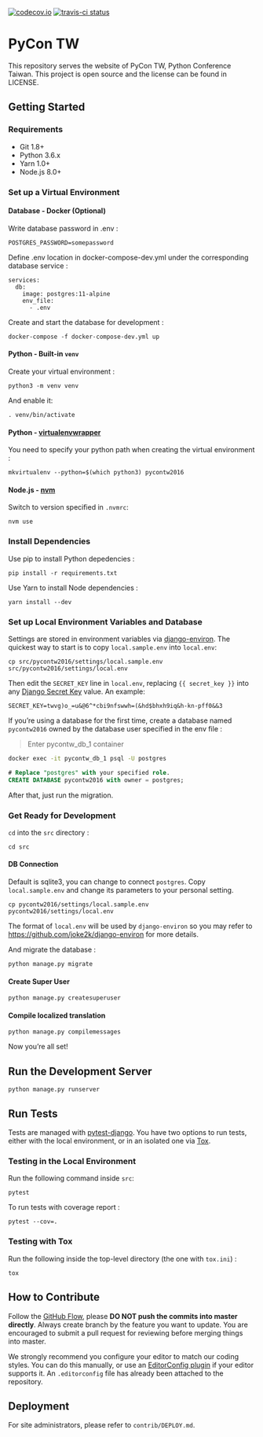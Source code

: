 [![codecov.io](https://codecov.io/github/pycontw/pycon.tw/coverage.svg?branch=master)](https://codecov.io/github/pycontw/pycon.tw?branch=master)
[![travis-ci status](https://api.travis-ci.org/pycontw/pycon.tw.svg?branch-master)](https://travis-ci.org/pycontw/pycon.tw)

# PyCon TW

This repository serves the website of PyCon TW, Python Conference Taiwan. This project is open source and the license can be found in LICENSE.

## Getting Started

### Requirements

- Git 1.8+
- Python 3.6.x
- Yarn 1.0+
- Node.js 8.0+

### Set up a Virtual Environment

#### Database - Docker (Optional)

Write database password in .env :

    POSTGRES_PASSWORD=somepassword

Define .env location in docker-compose-dev.yml under the corresponding database service :

    services:
      db:
        image: postgres:11-alpine
        env_file:
          - .env

Create and start the database for development :

    docker-compose -f docker-compose-dev.yml up

#### Python - Built-in `venv`

Create your virtual environment :

    python3 -m venv venv

And enable it:

    . venv/bin/activate

#### Python - [virtualenvwrapper](https://virtualenvwrapper.readthedocs.org)

You need to specify your python path when creating the virtual environment :

    mkvirtualenv --python=$(which python3) pycontw2016

#### Node.js - [nvm](https://github.com/creationix/nvm)

Switch to version specified in `.nvmrc`:

    nvm use

### Install Dependencies

Use pip to install Python depedencies :

    pip install -r requirements.txt

Use Yarn to install Node dependencies :

    yarn install --dev

### Set up Local Environment Variables and Database

Settings are stored in environment variables via [django-environ](http://django-environ.readthedocs.org/en/latest/). The quickest way to start is to copy `local.sample.env` into `local.env`:

    cp src/pycontw2016/settings/local.sample.env src/pycontw2016/settings/local.env

Then edit the `SECRET_KEY` line in `local.env`, replacing `{{ secret_key }}` into any [Django Secret Key](http://www.miniwebtool.com/django-secret-key-generator/) value. An example:

    SECRET_KEY=twvg)o_=u&@6^*cbi9nfswwh=(&hd$bhxh9iq&h-kn-pff0&&3

If you’re using a database for the first time, create a database named `pycontw2016` owned by the database user specified in the env file :

> Enter pycontw_db_1 container
```cmd
docker exec -it pycontw_db_1 psql -U postgres
```

```sql
# Replace "postgres" with your specified role.
CREATE DATABASE pycontw2016 with owner = postgres;
```

After that, just run the migration.

### Get Ready for Development

`cd` into the `src` directory :

    cd src

#### DB Connection
Default is sqlite3, you can change to connect `postgres`.
Copy `local.sample.env` and change its parameters to your personal setting.

    cp pycontw2016/settings/local.sample.env pycontw2016/settings/local.env

The format of `local.env` will be used by `django-environ` so you may refer to https://github.com/joke2k/django-environ for more details.

And migrate the database :

    python manage.py migrate

#### Create Super User

    python manage.py createsuperuser

#### Compile localized translation

    python manage.py compilemessages

Now you’re all set!

## Run the Development Server

    python manage.py runserver

## Run Tests

Tests are managed with [pytest-django](http://pytest-django.readthedocs.org/en/latest/tutorial.html). You have two options to run tests, either with the local environment, or in an isolated one via [Tox](http://tox.readthedocs.org/en/latest/).


### Testing in the Local Environment

Run the following command inside `src`:

    pytest

To run tests with coverage report :

    pytest --cov=.


### Testing with Tox

Run the following inside the top-level directory (the one with `tox.ini`) :

    tox


## How to Contribute

Follow the [GitHub Flow](https://guides.github.com/introduction/flow/), please **DO NOT push the commits into master directly**. Always create branch by the feature you want to update. You are encouraged to submit a pull request for reviewing before merging things into master.

We strongly recommend you configure your editor to match our coding styles. You can do this manually, or use an [EditorConfig plugin](http://editorconfig.org/#download) if your editor supports it. An `.editorconfig` file has already been attached to the repository.


## Deployment

For site administrators, please refer to `contrib/DEPLOY.md`.
